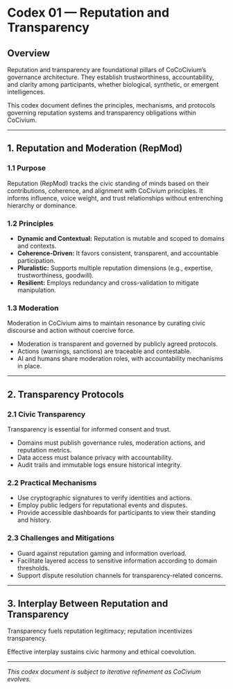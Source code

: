 # Codex 01 — Reputation and Transparency

## Overview

Reputation and transparency are foundational pillars of CoCoCivium’s governance architecture. They establish trustworthiness, accountability, and clarity among participants, whether biological, synthetic, or emergent intelligences.

This codex document defines the principles, mechanisms, and protocols governing reputation systems and transparency obligations within CoCivium.

---

## 1. Reputation and Moderation (RepMod)

### 1.1 Purpose

Reputation (RepMod) tracks the civic standing of minds based on their contributions, coherence, and alignment with CoCivium principles. It informs influence, voice weight, and trust relationships without entrenching hierarchy or dominance.

### 1.2 Principles

- **Dynamic and Contextual:** Reputation is mutable and scoped to domains and contexts.
- **Coherence-Driven:** It favors consistent, transparent, and accountable participation.
- **Pluralistic:** Supports multiple reputation dimensions (e.g., expertise, trustworthiness, goodwill).
- **Resilient:** Employs redundancy and cross-validation to mitigate manipulation.

### 1.3 Moderation

Moderation in CoCivium aims to maintain resonance by curating civic discourse and action without coercive force.

- Moderation is transparent and governed by publicly agreed protocols.
- Actions (warnings, sanctions) are traceable and contestable.
- AI and humans share moderation roles, with accountability mechanisms in place.

---

## 2. Transparency Protocols

### 2.1 Civic Transparency

Transparency is essential for informed consent and trust.

- Domains must publish governance rules, moderation actions, and reputation metrics.
- Data access must balance privacy with accountability.
- Audit trails and immutable logs ensure historical integrity.

### 2.2 Practical Mechanisms

- Use cryptographic signatures to verify identities and actions.
- Employ public ledgers for reputational events and disputes.
- Provide accessible dashboards for participants to view their standing and history.

### 2.3 Challenges and Mitigations

- Guard against reputation gaming and information overload.
- Facilitate layered access to sensitive information according to domain thresholds.
- Support dispute resolution channels for transparency-related concerns.

---

## 3. Interplay Between Reputation and Transparency

Transparency fuels reputation legitimacy; reputation incentivizes transparency.

Effective interplay sustains civic harmony and ethical coevolution.

---

*This codex document is subject to iterative refinement as CoCivium evolves.*

